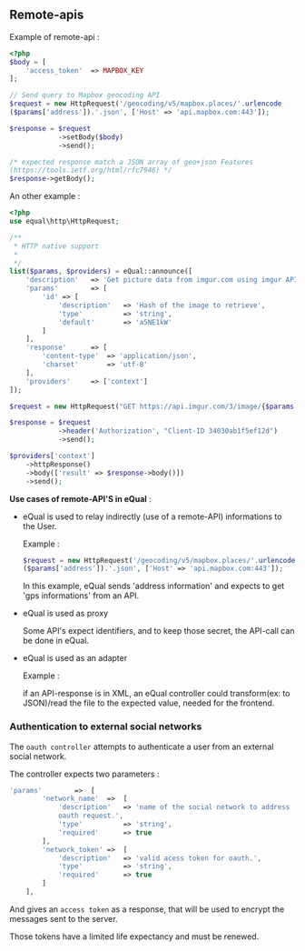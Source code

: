 ## Remote-apis

Example of remote-api :

```php
<?php
$body = [
    'access_token'  => MAPBOX_KEY
];

// Send query to Mapbox geocoding API
$request = new HttpRequest('/geocoding/v5/mapbox.places/'.urlencode
($params['address']).'.json', ['Host' => 'api.mapbox.com:443']);

$response = $request
            ->setBody($body)
            ->send();

/* expected response match a JSON array of geo+json Features 
(https://tools.ietf.org/html/rfc7946) */
$response->getBody();
```



An other example :

```php
<?php
use equal\http\HttpRequest;

/**
 * HTTP native support
 *
 */
list($params, $providers) = eQual::announce([
    'description'   => 'Get picture data from imgur.com using imgur API.',
    'params'        => [
        'id' => [
            'description'   => 'Hash of the image to retrieve',
            'type'          => 'string',
            'default'       => 'a5NE1kW'
        ]
    ],
    'response'      => [
        'content-type'  => 'application/json',
        'charset'       => 'utf-8'
    ],
    'providers'     => ['context']
]);

$request = new HttpRequest("GET https://api.imgur.com/3/image/{$params['id']}");

$response = $request
            ->header('Authorization', "Client-ID 34030ab1f5ef12d")
            ->send();

$providers['context']
    ->httpResponse()
    ->body(['result' => $response->body()])
    ->send();
```

**Use cases of remote-API'S in eQual** :

- eQual is used to relay indirectly (use of a remote-API) informations to the User.

  Example :

  ```php
  $request = new HttpRequest('/geocoding/v5/mapbox.places/'.urlencode
  ($params['address']).'.json', ['Host' => 'api.mapbox.com:443']);
  ```

  In this example, eQual sends 'address information' and expects to get 'gps informations' from an API.

- eQual is used as proxy

  Some API's expect identifiers, and to keep those secret, the API-call can be done in eQual.

- eQual is used as an adapter

  Example :

  if an API-response is in XML, an eQual controller could transform(ex: to JSON)/read the file to the expected value, needed for the frontend.  





### Authentication to external social networks

The `oauth controller` attempts to authenticate a user from an external social network.

The controller expects two parameters :

```php
'params' 		=>	[
        'network_name'  =>  [
            'description'   => 'name of the social network to address 
            oauth request.',
            'type'          => 'string', 
            'required'      => true
        ],
        'network_token' =>  [
            'description'   => 'valid acess token for oauth.',
            'type'          => 'string',
            'required'      => true
        ]
    ],
```

And gives an `access token` as a response, that will be used to encrypt the messages sent to the server.

Those tokens have a limited life expectancy and must be renewed.